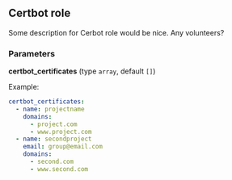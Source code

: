 ## Certbot role

Some description for Cerbot role would be nice. Any volunteers?

### Parameters

**certbot_certificates** (type `array`, default `[]`)

Example:
```yaml
certbot_certificates:
  - name: projectname
    domains:
      - project.com
      - www.project.com
  - name: secondproject
    email: group@email.com
    domains:
      - second.com
      - www.second.com
```

